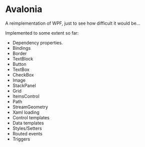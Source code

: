 Avalonia
========

A reimplementation of WPF, just to see how difficult it would be...

Implemented to some extent so far:

- Dependency properties.
- Bindings
- Border
- TextBlock
- Button
- TextBox
- CheckBox
- Image
- StackPanel
- Grid
- ItemsControl
- Path
- StreamGeometry
- Xaml loading
- Control templates
- Data templates
- Styles/Setters
- Routed events
- Triggers
